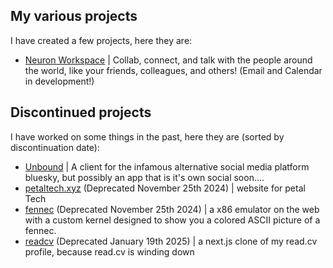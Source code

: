 ## My various projects

I have created a few projects, here they are:

- [<i class="fa-solid fa-globe"></i> Neuron Workspace](https://app.unbnd.net) | Collab, connect, and talk with the people around the world, like your friends, colleagues, and others! (Email and Calendar in development!)

## Discontinued projects

I have worked on some things in the past, here they are (sorted by discontinuation date):

- [<i class="fa-solid fa-globe"></i> Unbound](https://app.unbnd.net) | A client for the infamous alternative social media platform bluesky, but possibly an app that is it's own social soon....
- [<i class="fa-solid fa-globe"></i> petaltech.xyz](https://petaltech.xyz) (Deprecated November 25th 2024) | website for petal Tech
- [<i class="fa-solid fa-firefox"></i> fennec](https://fennec.sharkism.space) (Deprecated November 25th 2024) | a x86 emulator on the web with a custom kernel designed to show you a colored ASCII picture of a fennec.
- [<i class="fa-solid fa-globe"></i> readcv](https://readcv.vercel.app) (Deprecated January 19th 2025) | a next.js clone of my read.cv profile, because read.cv is winding down
